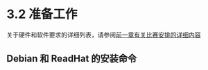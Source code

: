 # 3.2 准备工作

关于硬件和软件要求的详细列表，请参阅[前一章有关比赛安排的详细内容](../2-contest-planning/README.md)

## Debian 和 ReadHat 的安装命令

